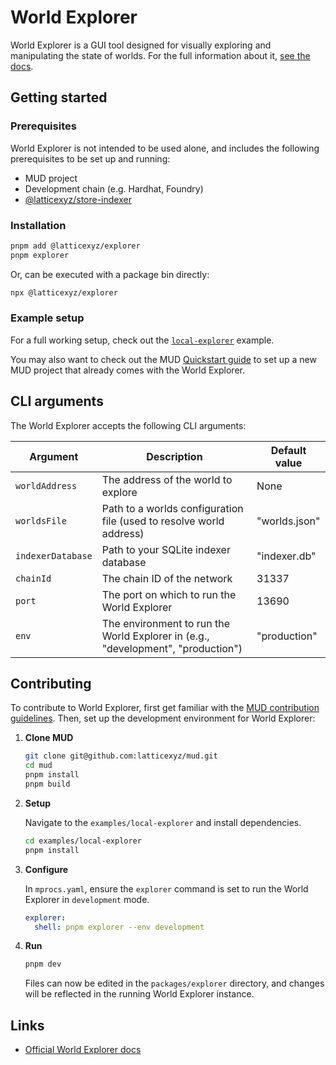 # World Explorer

World Explorer is a GUI tool designed for visually exploring and manipulating the state of worlds.
For the full information about it, [see the docs](http://mud.dev/world-explorer).

## Getting started

### Prerequisites

World Explorer is not intended to be used alone, and includes the following prerequisites to be set up and running:

- MUD project
- Development chain (e.g. Hardhat, Foundry)
- [@latticexyz/store-indexer](https://www.npmjs.com/package/@latticexyz/store-indexer)

### Installation

```sh
pnpm add @latticexyz/explorer
pnpm explorer
```

Or, can be executed with a package bin directly:

```sh
npx @latticexyz/explorer
```

### Example setup

For a full working setup, check out the [`local-explorer`](https://github.com/latticexyz/mud/tree/main/examples/local-explorer) example.

You may also want to check out the MUD [Quickstart guide](https://mud.dev/quickstart) to set up a new MUD project that already comes with the World Explorer.

## CLI arguments

The World Explorer accepts the following CLI arguments:

| Argument          | Description                                                                      | Default value |
| ----------------- | -------------------------------------------------------------------------------- | ------------- |
| `worldAddress`    | The address of the world to explore                                              | None          |
| `worldsFile`      | Path to a worlds configuration file (used to resolve world address)              | "worlds.json" |
| `indexerDatabase` | Path to your SQLite indexer database                                             | "indexer.db"  |
| `chainId`         | The chain ID of the network                                                      | 31337         |
| `port`            | The port on which to run the World Explorer                                      | 13690         |
| `env`             | The environment to run the World Explorer in (e.g., "development", "production") | "production"  |

## Contributing

To contribute to World Explorer, first get familiar with the [MUD contribution guidelines](https://mud.dev/contribute). Then, set up the development environment for World Explorer:

1. **Clone MUD**

   ```sh
   git clone git@github.com:latticexyz/mud.git
   cd mud
   pnpm install
   pnpm build
   ```

2. **Setup**

   Navigate to the `examples/local-explorer` and install dependencies.

   ```sh
   cd examples/local-explorer
   pnpm install
   ```

3. **Configure**

   In `mprocs.yaml`, ensure the `explorer` command is set to run the World Explorer in `development` mode.

   ```yaml
   explorer:
     shell: pnpm explorer --env development
   ```

4. **Run**

   ```sh
   pnpm dev
   ```

   Files can now be edited in the `packages/explorer` directory, and changes will be reflected in the running World Explorer instance.

## Links

- [Official World Explorer docs](https://mud.dev/world-explorer)
